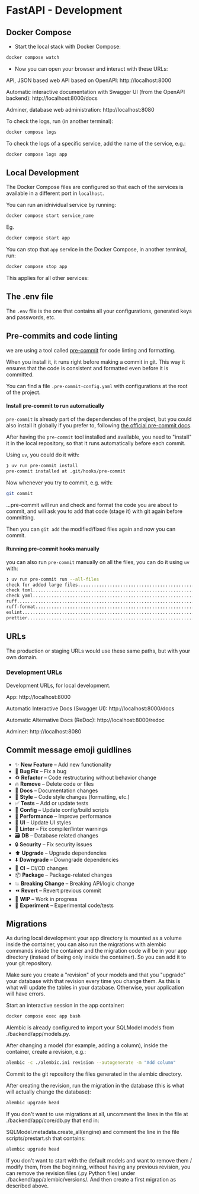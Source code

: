 # FastAPI - Development

## Docker Compose

- Start the local stack with Docker Compose:

```bash
docker compose watch
```

- Now you can open your browser and interact with these URLs:

API, JSON based web API based on OpenAPI: http://localhost:8000

Automatic interactive documentation with Swagger UI (from the OpenAPI backend): http://localhost:8000/docs

Adminer, database web administration: http://localhost:8080

To check the logs, run (in another terminal):

```bash
docker compose logs
```

To check the logs of a specific service, add the name of the service, e.g.:

```bash
docker compose logs app
```

## Local Development

The Docker Compose files are configured so that each of the services is available in a different port in `localhost`.

You can run an idnividual service by running:

```bash
docker compose start service_name
```

Eg.

```bash
docker compose start app
```

You can stop that `app` service in the Docker Compose, in another terminal, run:

```bash
docker compose stop app
```

This applies for all other services:

## The .env file

The `.env` file is the one that contains all your configurations, generated keys and passwords, etc.

## Pre-commits and code linting

we are using a tool called [pre-commit](https://pre-commit.com/) for code linting and formatting.

When you install it, it runs right before making a commit in git. This way it ensures that the code is consistent and formatted even before it is committed.

You can find a file `.pre-commit-config.yaml` with configurations at the root of the project.

#### Install pre-commit to run automatically

`pre-commit` is already part of the dependencies of the project, but you could also install it globally if you prefer to, following [the official pre-commit docs](https://pre-commit.com/).

After having the `pre-commit` tool installed and available, you need to "install" it in the local repository, so that it runs automatically before each commit.

Using `uv`, you could do it with:

```bash
❯ uv run pre-commit install
pre-commit installed at .git/hooks/pre-commit
```

Now whenever you try to commit, e.g. with:

```bash
git commit
```

...pre-commit will run and check and format the code you are about to commit, and will ask you to add that code (stage it) with git again before committing.

Then you can `git add` the modified/fixed files again and now you can commit.

#### Running pre-commit hooks manually

you can also run `pre-commit` manually on all the files, you can do it using `uv` with:

```bash
❯ uv run pre-commit run --all-files
check for added large files..............................................Passed
check toml...............................................................Passed
check yaml...............................................................Passed
ruff.....................................................................Passed
ruff-format..............................................................Passed
eslint...................................................................Passed
prettier.................................................................Passed
```

## URLs

The production or staging URLs would use these same paths, but with your own domain.

### Development URLs

Development URLs, for local development.

App: http://localhost:8000

Automatic Interactive Docs (Swagger UI): http://localhost:8000/docs

Automatic Alternative Docs (ReDoc): http://localhost:8000/redoc

Adminer: http://localhost:8080

## Commit message emoji guidlines

- ✨ **New Feature** – Add new functionality
- 🐛 **Bug Fix** – Fix a bug
- ♻️ **Refactor** – Code restructuring without behavior change
- 🔥 **Remove** – Delete code or files
- 📝 **Docs** – Documentation changes
- 🎨 **Style** – Code style changes (formatting, etc.)
- ✅ **Tests** – Add or update tests
- 🔧 **Config** – Update config/build scripts
- 🚀 **Performance** – Improve performance
- 💄 **UI** – Update UI styles
- 🚨 **Linter** – Fix compiler/linter warnings
- 🗃️ **DB** – Database related changes
- 🔒 **Security** – Fix security issues
- ⬆️ **Upgrade** – Upgrade dependencies
- ⬇️ **Downgrade** – Downgrade dependencies
- 👷 **CI** – CI/CD changes
- 📦 **Package** – Package-related changes
- 💥 **Breaking Change** – Breaking API/logic change
- ⏪ **Revert** – Revert previous commit
- 🚧 **WIP** – Work in progress
- 🧪 **Experiment** – Experimental code/tests

## Migrations

As during local development your app directory is mounted as a volume inside the container, you can also run the migrations with alembic commands inside the container and the migration code will be in your app directory (instead of being only inside the container). So you can add it to your git repository.

Make sure you create a "revision" of your models and that you "upgrade" your database with that revision every time you change them. As this is what will update the tables in your database. Otherwise, your application will have errors.

Start an interactive session in the app container:

```bash
docker compose exec app bash
```

Alembic is already configured to import your SQLModel models from ./backend/app/models.py.

After changing a model (for example, adding a column), inside the container, create a revision, e.g.:
```bash
alembic -c ./alembic.ini revision --autogenerate -m "Add column"
```

Commit to the git repository the files generated in the alembic directory.

After creating the revision, run the migration in the database (this is what will actually change the database):
```bash
alembic upgrade head
```
If you don't want to use migrations at all, uncomment the lines in the file at ./backend/app/core/db.py that end in:

SQLModel.metadata.create_all(engine)
and comment the line in the file scripts/prestart.sh that contains:

```bash
alembic upgrade head
```
If you don't want to start with the default models and want to remove them / modify them, from the beginning, without having any previous revision, you can remove the revision files (.py Python files) under ./backend/app/alembic/versions/. And then create a first migration as described above.

